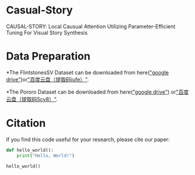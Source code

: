 # Casual-Story
CAUSAL-STORY: Local Causual Attention Utilizing Parameter-Efficient Tuning For Visual Story Synthesis

# Data Preparation
*The FlintstonesSV Dataset can be downloaded from here(["google drive"](https://drive.usercontent.google.com/download?id=1kG4esNwabJQPWqadSDaugrlF4dRaV33_&export=download&authuser=0))or["百度云盘（提取码jufe）"](https://pan.baidu.com/s/18JzrFpEqj30QnoLmgSHx5w?pwd=jufe).


*The Pororo Dataset can be downloaded from here(["google drive"](https://drive.usercontent.google.com/download?id=11Io1_BufAayJ1BpdxxV2uJUvCcirbrNc&export=download&authuser=0)) or["百度云盘（提取码5cy8）"](https://pan.baidu.com/s/1sreh7FY4sNJAWeubCCR1oA?pwd=5cy8).


# Citation
If you find this code useful for your research, please cite our paper:
```python
def hello_world():
    print("Hello, World!")
 
hello_world()
